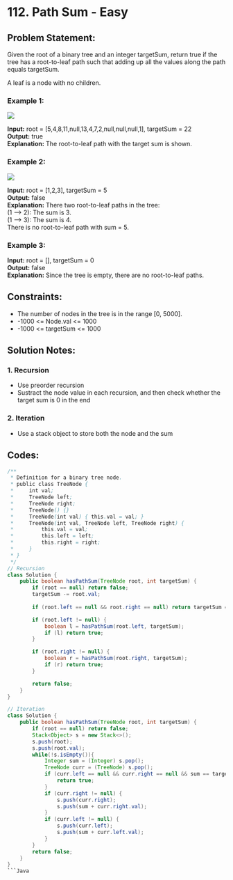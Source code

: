 # 112. Path Sum - Easy

## Problem Statement:

Given the root of a binary tree and an integer targetSum, return true if the tree has a root-to-leaf path such that adding up all the values along the path equals targetSum.

A leaf is a node with no children.

### Example 1:  
![](https://assets.leetcode.com/uploads/2021/01/18/pathsum1.jpg)

**Input:** root = [5,4,8,11,null,13,4,7,2,null,null,null,1], targetSum = 22  
**Output:** true  
**Explanation:** The root-to-leaf path with the target sum is shown.  

### Example 2:  
![](https://assets.leetcode.com/uploads/2021/01/18/pathsum2.jpg)

**Input:** root = [1,2,3], targetSum = 5  
**Output:** false  
**Explanation:** There two root-to-leaf paths in the tree:  
(1 --> 2): The sum is 3.  
(1 --> 3): The sum is 4.  
There is no root-to-leaf path with sum = 5.  

### Example 3:  

**Input:** root = [], targetSum = 0  
**Output:** false  
**Explanation:** Since the tree is empty, there are no root-to-leaf paths.  
 

## Constraints:

- The number of nodes in the tree is in the range [0, 5000].
- -1000 <= Node.val <= 1000
- -1000 <= targetSum <= 1000

## Solution Notes:  
### 1. Recursion
- Use preorder recursion
- Sustract the node value in each recursion, and then check whether the target sum is 0 in the end

### 2. Iteration
- Use a stack object to store both the node and the sum

## Codes:
```Java
/**
 * Definition for a binary tree node.
 * public class TreeNode {
 *     int val;
 *     TreeNode left;
 *     TreeNode right;
 *     TreeNode() {}
 *     TreeNode(int val) { this.val = val; }
 *     TreeNode(int val, TreeNode left, TreeNode right) {
 *         this.val = val;
 *         this.left = left;
 *         this.right = right;
 *     }
 * }
 */
// Recursion
class Solution {
    public boolean hasPathSum(TreeNode root, int targetSum) {
        if (root == null) return false;
        targetSum -= root.val;
        
        if (root.left == null && root.right == null) return targetSum == 0;

        if (root.left != null) {
            boolean l = hasPathSum(root.left, targetSum);
            if (l) return true;
        }

        if (root.right != null) {
            boolean r = hasPathSum(root.right, targetSum);
            if (r) return true;
        }

        return false;
    }
}

// Iteration
class Solution {
    public boolean hasPathSum(TreeNode root, int targetSum) {
        if (root == null) return false;
        Stack<Object> s = new Stack<>();
        s.push(root);
        s.push(root.val);
        while(!s.isEmpty()){
            Integer sum = (Integer) s.pop();
            TreeNode curr = (TreeNode) s.pop();
            if (curr.left == null && curr.right == null && sum == targetSum) {
                return true;
            }
            if (curr.right != null) {
                s.push(curr.right);
                s.push(sum + curr.right.val);
            }
            if (curr.left != null) {
                s.push(curr.left);
                s.push(sum + curr.left.val);
            }
        }
        return false;
    }
}
```Java